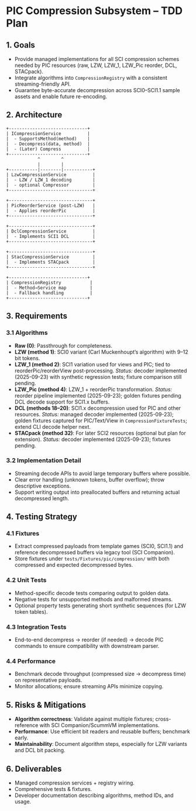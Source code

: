 # PIC Compression Subsystem – TDD Plan

## 1. Goals
- Provide managed implementations for all SCI compression schemes needed by PIC resources (raw, LZW, LZW_1, LZW_Pic reorder, DCL, STACpack).
- Integrate algorithms into `CompressionRegistry` with a consistent streaming-friendly API.
- Guarantee byte-accurate decompression across SCI0–SCI1.1 sample assets and enable future re-encoding.

## 2. Architecture
```
+------------------------------+
| ICompressionService          |
|  - SupportsMethod(method)    |
|  - Decompress(data, method)  |
|  - (Later) Compress          |
+------------------------------+
            ^        ^
            |        |
+-----------|--------|-----------+
| LzwCompressionService          |
|  - LZW / LZW_1 decoding        |
|  - optional Compressor         |
+--------------------------------+

+--------------------------------+
| PicReorderService (post-LZW)   |
|  - Applies reorderPic          |
+--------------------------------+

+--------------------------------+
| DclCompressionService          |
|  - Implements SCI1 DCL         |
+--------------------------------+

+--------------------------------+
| StacCompressionService         |
|  - Implements STACpack         |
+--------------------------------+

+------------------------------+
| CompressionRegistry           |
|  - Method→Service map         |
|  - Fallback handling          |
+------------------------------+
```

## 3. Requirements
### 3.1 Algorithms
- **Raw (0)**: Passthrough for completeness.
- **LZW (method 1)**: SCI0 variant (Carl Muckenhoupt’s algorithm) with 9–12 bit tokens.
- **LZW_1 (method 2)**: SCI1 variation used for views and PIC; tied to reorderPic/reorderView post-processing. *Status:* decoder implemented (2025-09-23) with synthetic regression tests; fixture comparison still pending.
- **LZW_Pic (method 4)**: LZW_1 + reorderPic transformation. *Status:* reorder pipeline implemented (2025-09-23); golden fixtures pending DCL decode support for SCI1.x buffers.
- **DCL (methods 18–20)**: SCI1.x decompression used for PIC and other resources. *Status:* managed decoder implemented (2025-09-23); golden fixtures captured for PIC/Text/View in `CompressionFixtureTests`; extend CLI decode helper next.
- **STACpack (method 32)**: For later SCI2 resources (optional but plan for extension). *Status:* decoder implemented (2025-09-23); fixtures pending.

### 3.2 Implementation Detail
- Streaming decode APIs to avoid large temporary buffers where possible.
- Clear error handling (unknown tokens, buffer overflow); throw descriptive exceptions.
- Support writing output into preallocated buffers and returning actual decompressed length.

## 4. Testing Strategy
### 4.1 Fixtures
- Extract compressed payloads from template games (SCI0, SCI1.1) and reference decompressed buffers via legacy tool (SCI Companion).
- Store fixtures under `tests/Fixtures/pic/compression/` with both compressed and expected decompressed bytes.

### 4.2 Unit Tests
- Method-specific decode tests comparing output to golden data.
- Negative tests for unsupported methods and malformed streams.
- Optional property tests generating short synthetic sequences (for LZW token tables).

### 4.3 Integration Tests
- End-to-end decompress → reorder (if needed) → decode PIC commands to ensure compatibility with downstream parser.

### 4.4 Performance
- Benchmark decode throughput (compressed size → decompress time) on representative payloads.
- Monitor allocations; ensure streaming APIs minimize copying.

## 5. Risks & Mitigations
- **Algorithm correctness**: Validate against multiple fixtures; cross-reference with SCI Companion/ScummVM implementations.
- **Performance**: Use efficient bit readers and reusable buffers; benchmark early.
- **Maintainability**: Document algorithm steps, especially for LZW variants and DCL bit packing.

## 6. Deliverables
- Managed compression services + registry wiring.
- Comprehensive tests & fixtures.
- Developer documentation describing algorithms, method IDs, and usage.
